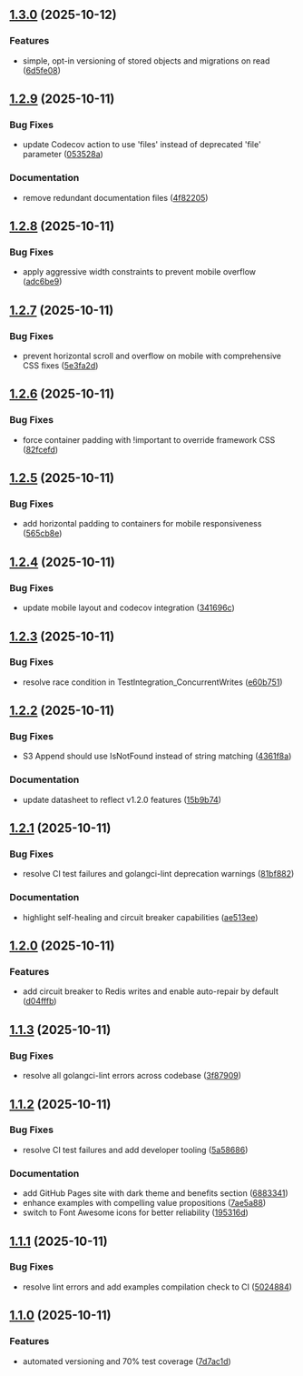 ## [1.3.0](https://github.com/adrianmcphee/smarterbase/compare/v1.2.9...v1.3.0) (2025-10-12)

### Features

* simple, opt-in versioning of stored objects and migrations on read ([6d5fe08](https://github.com/adrianmcphee/smarterbase/commit/6d5fe08f0566d99ced1ed387a14a596fe027ae41))

## [1.2.9](https://github.com/adrianmcphee/smarterbase/compare/v1.2.8...v1.2.9) (2025-10-11)

### Bug Fixes

* update Codecov action to use 'files' instead of deprecated 'file' parameter ([053528a](https://github.com/adrianmcphee/smarterbase/commit/053528a902d586d0665548a135a2cfc9cf91a800))

### Documentation

* remove redundant documentation files ([4f82205](https://github.com/adrianmcphee/smarterbase/commit/4f822051cac419d965b097242eda0d0457409bdb))

## [1.2.8](https://github.com/adrianmcphee/smarterbase/compare/v1.2.7...v1.2.8) (2025-10-11)

### Bug Fixes

* apply aggressive width constraints to prevent mobile overflow ([adc6be9](https://github.com/adrianmcphee/smarterbase/commit/adc6be91983d145ae3a1008afacf848cf238597e))

## [1.2.7](https://github.com/adrianmcphee/smarterbase/compare/v1.2.6...v1.2.7) (2025-10-11)

### Bug Fixes

* prevent horizontal scroll and overflow on mobile with comprehensive CSS fixes ([5e3fa2d](https://github.com/adrianmcphee/smarterbase/commit/5e3fa2dfa6eb401a2cf325df499ff4092ab81e99))

## [1.2.6](https://github.com/adrianmcphee/smarterbase/compare/v1.2.5...v1.2.6) (2025-10-11)

### Bug Fixes

* force container padding with !important to override framework CSS ([82fcefd](https://github.com/adrianmcphee/smarterbase/commit/82fcefd19376bc493d91c636fc5c83e8b771d67b))

## [1.2.5](https://github.com/adrianmcphee/smarterbase/compare/v1.2.4...v1.2.5) (2025-10-11)

### Bug Fixes

* add horizontal padding to containers for mobile responsiveness ([565cb8e](https://github.com/adrianmcphee/smarterbase/commit/565cb8eb44b0472ae6e3c310c671582629c050d5))

## [1.2.4](https://github.com/adrianmcphee/smarterbase/compare/v1.2.3...v1.2.4) (2025-10-11)

### Bug Fixes

* update mobile layout and codecov integration ([341696c](https://github.com/adrianmcphee/smarterbase/commit/341696cb49c8875df64ef46396836dff8adee1d7))

## [1.2.3](https://github.com/adrianmcphee/smarterbase/compare/v1.2.2...v1.2.3) (2025-10-11)

### Bug Fixes

* resolve race condition in TestIntegration_ConcurrentWrites ([e60b751](https://github.com/adrianmcphee/smarterbase/commit/e60b75192862c10f2be8f7e6186244ea5123337e))

## [1.2.2](https://github.com/adrianmcphee/smarterbase/compare/v1.2.1...v1.2.2) (2025-10-11)

### Bug Fixes

* S3 Append should use IsNotFound instead of string matching ([4361f8a](https://github.com/adrianmcphee/smarterbase/commit/4361f8ab29998ff29eba523b9b97b734bb2da062))

### Documentation

* update datasheet to reflect v1.2.0 features ([15b9b74](https://github.com/adrianmcphee/smarterbase/commit/15b9b7496376a8016b98ffaa5ad359a01c1f133b))

## [1.2.1](https://github.com/adrianmcphee/smarterbase/compare/v1.2.0...v1.2.1) (2025-10-11)

### Bug Fixes

* resolve CI test failures and golangci-lint deprecation warnings ([81bf882](https://github.com/adrianmcphee/smarterbase/commit/81bf8821ed0bce52b1bb5e9a91393b7030bf276c))

### Documentation

* highlight self-healing and circuit breaker capabilities ([ae513ee](https://github.com/adrianmcphee/smarterbase/commit/ae513ee854cc0de5aa3c65cf34ee687da0876d24))

## [1.2.0](https://github.com/adrianmcphee/smarterbase/compare/v1.1.3...v1.2.0) (2025-10-11)

### Features

* add circuit breaker to Redis writes and enable auto-repair by default ([d04fffb](https://github.com/adrianmcphee/smarterbase/commit/d04fffb2230aca03580b32c3dcef19e5b7e948ce))

## [1.1.3](https://github.com/adrianmcphee/smarterbase/compare/v1.1.2...v1.1.3) (2025-10-11)

### Bug Fixes

* resolve all golangci-lint errors across codebase ([3f87909](https://github.com/adrianmcphee/smarterbase/commit/3f879098de90506aa03b79091de0bd8e02a0ab01))

## [1.1.2](https://github.com/adrianmcphee/smarterbase/compare/v1.1.1...v1.1.2) (2025-10-11)

### Bug Fixes

* resolve CI test failures and add developer tooling ([5a58686](https://github.com/adrianmcphee/smarterbase/commit/5a5868677fb2e765f15e8db6de08dc3b5f4ce223))

### Documentation

* add GitHub Pages site with dark theme and benefits section ([6883341](https://github.com/adrianmcphee/smarterbase/commit/6883341e6fa27a83ff4b657aba18c24235c2f897))
* enhance examples with compelling value propositions ([7ae5a88](https://github.com/adrianmcphee/smarterbase/commit/7ae5a883d11f3fba51679b3b10ff01bc989cf8dd))
* switch to Font Awesome icons for better reliability ([195316d](https://github.com/adrianmcphee/smarterbase/commit/195316d540715ea23f0f2c133fcbd40c5d854088))

## [1.1.1](https://github.com/adrianmcphee/smarterbase/compare/v1.1.0...v1.1.1) (2025-10-11)

### Bug Fixes

* resolve lint errors and add examples compilation check to CI ([5024884](https://github.com/adrianmcphee/smarterbase/commit/50248844fef5cbabb70019046074ddac02f4de8e))

## [1.1.0](https://github.com/adrianmcphee/smarterbase/compare/v1.0.2...v1.1.0) (2025-10-11)

### Features

* automated versioning and 70% test coverage ([7d7ac1d](https://github.com/adrianmcphee/smarterbase/commit/7d7ac1deda88a281bb2d2317adb272ffc05e663b))
